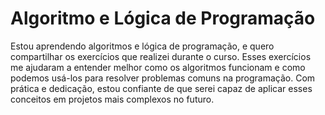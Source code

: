 #  Algoritmo e Lógica de Programação
 <P> Estou aprendendo algoritmos e lógica de programação, e quero compartilhar os exercícios que realizei durante o curso. Esses exercícios me ajudaram a entender melhor como os algoritmos funcionam e como podemos usá-los para resolver problemas comuns na programação. Com prática e dedicação, estou confiante de que serei capaz de aplicar esses conceitos em projetos mais complexos no futuro. </p>
